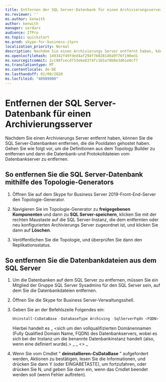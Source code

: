 ```yaml
---
title: Entfernen der SQL Server-Datenbank für einen Archivierungsserver
ms.reviewer: ''
ms.author: kenwith
author: kenwith
manager: serdars
audience: ITPro
ms.topic: quickstart
ms.prod: skype-for-business-itpro
localization_priority: Normal
description: Nachdem Sie einen Archivierungs Server entfernt haben, können Sie die SQL Server-Datenbanken entfernen, die die Pooldaten gehostet haben. Gehen Sie wie folgt vor, um die Definitionen aus dem Topology Builder zu entfernen und dann die Datenbank-und Protokolldateien vom Datenbankserver zu entfernen.
ms.openlocfilehash: 149342f49fded4af294f76028140a9f76f190ed1
ms.sourcegitcommit: 2cc98fcecd753e6e8374fc1b5a78b8e3d61e0cf7
ms.translationtype: MT
ms.contentlocale: de-DE
ms.lasthandoff: 01/08/2020
ms.locfileid: "40989000"
---
```

# <a name="remove-the-sql-server-database-for-an-archiving-server"></a>Entfernen der SQL Server-Datenbank für einen Archivierungsserver

Nachdem Sie einen Archivierungs Server entfernt haben, können Sie die SQL Server-Datenbanken entfernen, die die Pooldaten gehostet haben. Gehen Sie wie folgt vor, um die Definitionen aus dem Topology Builder zu entfernen und dann die Datenbank-und Protokolldateien vom Datenbankserver zu entfernen.
  
## <a name="to-remove-the-sql-server-database-using-topology-builder"></a>So entfernen Sie die SQL Server-Datenbank mithilfe des Topologie-Generators

1. Öffnen Sie auf dem Skype for Business Server 2019-Front-End-Server den Topologie-Generator.
    
2. Navigieren Sie im Topologie-Generator zu **freigegebenen Komponenten** und dann zu **SQL Server-speichern**, klicken Sie mit der rechten Maustaste auf die SQL Server-Instanz, die dem entfernten oder neu konfigurierten Archivierungs Server zugeordnet ist, und klicken Sie dann auf **Löschen**.
    
3. Veröffentlichen Sie die Topologie, und überprüfen Sie dann den Replikationsstatus. 
    
## <a name="to-remove-the-database-files-from-the-sql-server"></a>So entfernen Sie die Datenbankdateien aus dem SQL Server

1. Um die Datenbanken auf dem SQL Server zu entfernen, müssen Sie ein Mitglied der Gruppe SQL Server Sysadmins für den SQL Server sein, auf dem Sie die Datenbankdateien entfernen. 
    
2. Öffnen Sie die Skype for Business Server-Verwaltungsshell.
    
3. Geben Sie an der Befehlszeile Folgendes ein:
    
   ```PowerShell
   Uninstall-CsDataBase -DatabaseType Archiving -SqlServerFqdn <FQDN> [-SqlInstanceName <instance>]
   ```

    Hierbei handelt es _ \<sich um den vollqualifizierten Domänennamen (Fully Qualified Domain Name, FQDN) des Datenbankservers, wobei es sich bei der Instanz um die benannte Datenbankinstanz handelt (also, wenn eine definiert wurde).\> _ _ \<\> _ 
    
4. Wenn Sie vom Cmdlet " **deinstallieren-CsDataBase** " aufgefordert werden, Aktionen zu bestätigen, lesen Sie die Informationen, und drücken Sie dann Y (oder EINGABETASTE), um fortzufahren, oder drücken Sie N, und geben Sie dann ein, wenn das Cmdlet beendet werden soll (wenn Fehler auftreten). 
    

